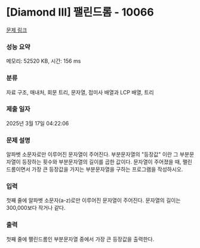 # [Diamond III] 팰린드롬 - 10066 

[문제 링크](https://www.acmicpc.net/problem/10066) 

### 성능 요약

메모리: 52520 KB, 시간: 156 ms

### 분류

자료 구조, 매내처, 회문 트리, 문자열, 접미사 배열과 LCP 배열, 트리

### 제출 일자

2025년 3월 17일 04:22:06

### 문제 설명

<p>알파벳 소문자로만 이루어진 문자열이 주어진다. 부분문자열의 "등장값" 이란 그 부분문자열이 등장하는 횟수와 부분문자열의 길이를 곱한 값이다. 문자열이 주어졌을 때, 팰린드롬이면서 가장 큰 등장값을 가지는 부분문자열을 구하는 프로그램을 작성하시오.</p>

### 입력 

 <p>첫째 줄에 알파벳 소문자(a-z)로만 이루어진 문자열이 주어진다. 문자열의 길이는 300,000보다 작거나 같다.</p>

### 출력 

 <p>첫째 줄에 팰린드롬인 부분문자열 중에서 가장 큰 등장값을 출력한다.</p>

